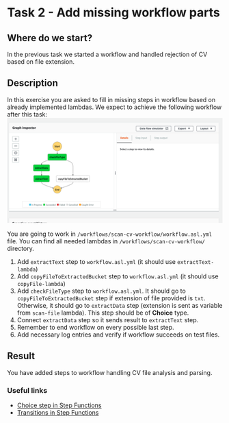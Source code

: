 # Task 2 - Add missing workflow parts

## Where do we start?
In the previous task we started a workflow and handled rejection of CV based on file extension.

## Description
In this exercise you are asked to fill in missing steps in workflow based on already implemented lambdas.
We expect to achieve the following workflow after this task:
<img src="../data/task-2-result.png"/>

You are going to work in `/workflows/scan-cv-workflow/workflow.asl.yml` file.
You can find all needed lambdas in `/workflows/scan-cv-workflow/` directory.

1. Add `extractText` step to `workflow.asl.yml` (it should use `extractText-lambda`)
2. Add `copyFileToExtractedBucket` step to `workflow.asl.yml` (it should use `copyFile-lambda`)
3. Add `checkFileType` step to `workflow.asl.yml`.
   It should go to `copyFileToExtractedBucket` step if extension of file provided is `txt`.
   Otherwise, it should go to `extractData` step (extension is sent as variable from `scan-file` lambda). This step should be of **Choice** type.
5. Connect `extractData` step so it sends result to `extractText` step.
6. Remember to end workflow on every possible last step.
7. Add necessary log entries and verify if workflow succeeds on test files.

## Result
You have added steps to workflow handling CV file analysis and parsing.

### Useful links
- [Choice step in Step Functions](https://docs.aws.amazon.com/step-functions/latest/dg/amazon-states-language-choice-state.html)
- [Transitions in Step Functions](https://docs.aws.amazon.com/step-functions/latest/dg/concepts-transitions.html)
